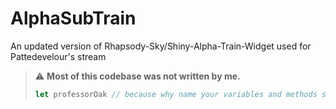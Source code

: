 # AlphaSubTrain
An updated version of Rhapsody-Sky/Shiny-Alpha-Train-Widget used for Pattedevelour's stream

> ⚠️ **Most of this codebase was not written by me.**
> 
> ```javascript
> let professorOak // because why name your variables and methods so they are easy to read...
> ```
